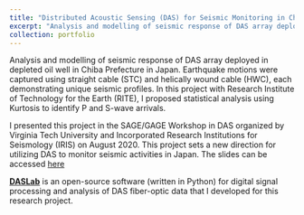 ```yaml
---
title: "Distributed Acoustic Sensing (DAS) for Seismic Monitoring in Chiba, Japan"
excerpt: "Analysis and modelling of seismic response of DAS array deployed in depleted oil well in Chiba Prefecture in Japan. Earthquake motions were captured using straight cable (STC) and helically wound cable (HWC), each demonstrating unique seismic profiles. In this project with Research Institute of Technology for the Earth (RITE), I proposed statistical analysis using Kurtosis to identify P and S-wave arrivals. <br><br>Full DAS optical fiber record of an earthquake occurring in the Bōsō Peninsula in 20 February 2020 at 06:33 UTC+0<br><img src='https://user-images.githubusercontent.com/51282928/133879799-2d7a276d-7e0a-42b0-b4e9-8593cc79374c.png'>"
collection: portfolio
---
```


Analysis and modelling of seismic response of DAS array deployed in depleted oil well in Chiba Prefecture in Japan. Earthquake motions were captured using straight cable (STC) and helically wound cable (HWC), each demonstrating unique seismic profiles. In this project with Research Institute of Technology for the Earth (RITE), I proposed statistical analysis using Kurtosis to identify P and S-wave arrivals. 

I presented this project in the SAGE/GAGE Workshop in DAS organized by Virginia Tech University and Incorporated Research Institutions for Seismology (IRIS) on August 2020. This project sets a new direction for utilizing DAS to monitor seismic activities in Japan. The slides can be accessed [here](https://www.slideshare.net/slideshow/how-small-can-you-detect-with-das-a-case-study-in-the-bs-peninsula/250233857)

[**DASLab**](https://github.com/yohanesnuwara/daslab) is an open-source software (written in Python) for digital signal processing and analysis of DAS fiber-optic data that I developed for this research project. 

<!--
This project was done in RITE during the COVID-19 pandemic of 2021. I was involved in the CO2 Storage Group led by Dr. Ziqiu Xue. In August, I was given the opportunity to [present this research]() in a workshop organized by the Incorporated Research Institutions for Seismology (IRIS) in USA. It was expected that our research could set a new direction for utilizing DAS to monitor seismic activities in Japan. 

Three DAS optical fiber cables were installed down-hole; two cables are straight cables in a 250-meter well and 880-meter well, and one cable is helical in the 250-meter well. Figure below shows the vertical section of our installed cables and Silixa iDAS interrogator in Chiba. Notice there is a difference between cables installed in the 250-meter and 880-meter well. For the straight (STC) and helical cables (HWC) in the 250-meter well, they were installed along the cement (thus denoted as STC250 and HWC250). For the straight cable in the 880-meter well, it was installed behind casing (thus denoted as HWC880).

<p align="center">
<img src="https://user-images.githubusercontent.com/51282928/133917561-3dd01572-8bfd-4bcc-b4dd-28dc9d429816.png" alt="drawing" width="500"/>
</p>

With DAS, we recorded continuous seismic records of natural earthquakes. At least, we could identify different wave types in the record as shown below.

<p align="center">
<img src="https://user-images.githubusercontent.com/51282928/133917640-7fd6d8e7-cbe9-419e-a370-a8308f85a876.png" alt="drawing" width="500"/>
</p>

First, we compared the waveform response of each of the three DAS configurations (STC250, HWC250, and HC880) to the natural earthquakes. Shown below are the waveform displays of each DAS. There is a small difference between the straight cables STC250 and BC880, but notice less occurrence of multiples in BC880 as shown by the yellow arrow. The straight cables show stronger and clearer amplitude response but noisier compared to the helical cable HWC250.   

<p align="center">
<img src="https://user-images.githubusercontent.com/51282928/133917570-31478991-a945-46df-810c-27ac0b8a6330.png" alt="drawing" width="400"/>
</p>

We zoomed in the portion of the records that show P-wave arrival as shown in the two figures below. The noise at near-surface appears in STC250 and BC880 at depth below 50 m. The characteristics of this noise are very strong amplitudes, low frequency, and random. This is likely the noise caused by the strong amplification of ground motion. The HWC250 does not show this noise too much at the same depth. However, notice the amplitude reduction in the HWC250 record between depth of 30 and 80 meter. The cause of this reduction is still unknown. 

<p align="center">
<img src="https://user-images.githubusercontent.com/51282928/133892087-79dec62a-b4ef-499e-b022-ba2e8886b940.png" alt="drawing" width="600"/>
</p>

Next, we implemented automated picking technique to pick P-wave and S-wave arrivals using four methods; Kurtosis, Short-Term Average/Long-Term Average (STA/LTA), Akaike Information Criterion (AIC), and Short-Time Fourier Transform (STFT). In general, we favored STA/LTA method because the computation is speedy. Later we found that Kurtosis and AIC result more peaking values at the arrivals and their ability to distinguish the upgoing and downgoing arrivals although they take longer time to compute. STFT is able to identify P-wave and S-wave arrivals comparably fast because it is based on frequency-based Fourier transform. Shown below are the results of STA/LTA and STFT for automated PS picking.

<p align="center">
<img src="https://user-images.githubusercontent.com/51282928/133892106-f109d92d-ec0a-4a5b-af00-e46a42d85747.png" alt="drawing" width="600"/>
</p>

We made a waterfall plot of frequency vs. depth with spectral amplitude as color to identify different types of noise in the data. Shown below is the waterfall plot for each DAS. We could identify at least four key frequencies; ~5 Hz is background noise, ~10 and ~15 Hz are the signals (P or S), and ~30 Hz is completion noise. We also found an interesting observation of unique stripe patterns forming acute angle in the f-z plot which exists in shallow part of BC880. Our interpretation is that this noise is likely caused by poorly cemented (completion) part of the well. Therefore, the shallower part of below 400 m appears to be poorly cemented. In addition, there are horizontal stripes which are likely the optical noise. 

<p align="center">
<img src="https://user-images.githubusercontent.com/51282928/133892140-c2dad67e-9500-46a2-b89f-cab22584925d.png" alt="drawing" width="600"/>
</p>

Finally, we found an interesting observation on the dependence of DAS detectability on azimuth and incidence angle, as shown in the figure below. It is evident that DAS can detect natural earthquakes with magnitude down to 0.8! Interestingly, the 0.8-magnitude record has weaker amplitude of P-wave arrival than larger 1.3 and 1.4-magnitude. When we plotted in the azimuth-incidence angle polar plot and correlated with the map of the Japanese Bōsō Peninsula, the 0.8-magnitude earthquake is located in azimuth near 270 degrees (in Kujukuri) and the larger earthquakes are in azimuth near 0 degree (in Bōsō). The difference in azimuthal dependency is most likely caused by the velocity anisotropy in the subsurface. 

<p align="center">
<img src="https://user-images.githubusercontent.com/51282928/133918585-ed873173-8bc4-4c8b-938c-117d06314ffa.png" alt="drawing" width="600"/>
</p>
